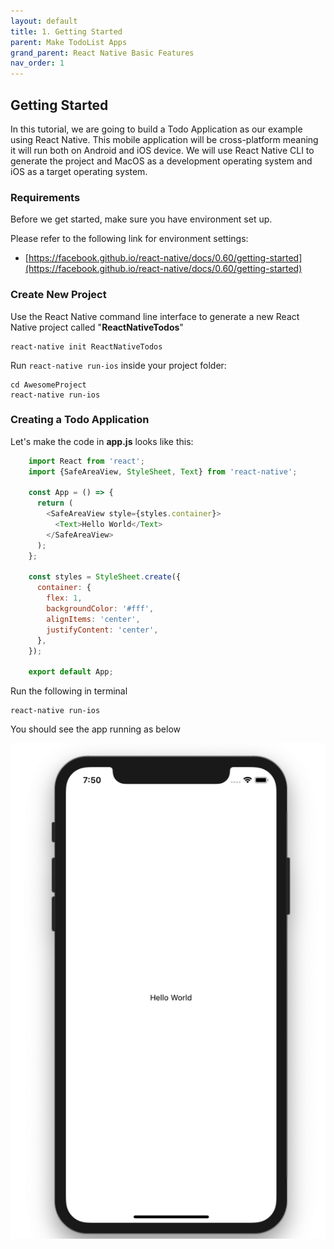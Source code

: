 ```yaml
---
layout: default
title: 1. Getting Started
parent: Make TodoList Apps
grand_parent: React Native Basic Features
nav_order: 1
---
```


## Getting Started

In this tutorial, we are going to build a Todo Application as our example using React Native. This mobile application will be cross-platform meaning it will run both on Android and iOS device. We will use React Native CLI to generate the project and MacOS as a development operating system and iOS as a target operating system.

### Requirements

Before we get started, make sure you have environment set up.

Please refer to the following link for environment settings: 

- [https://facebook.github.io/react-native/docs/0.60/getting-started](https://facebook.github.io/react-native/docs/0.60/getting-started)

### Create New Project

Use the React Native command line interface to generate a new React Native project called "**ReactNativeTodos**"

```
react-native init ReactNativeTodos
```

Run `react-native run-ios` inside your project folder:

```
cd AwesomeProject
react-native run-ios
```

### Creating a Todo Application

Let's make the code in **app.js** looks like this:

```javascript
    import React from 'react';
    import {SafeAreaView, StyleSheet, Text} from 'react-native';
    
    const App = () => {
      return (
        <SafeAreaView style={styles.container}>
          <Text>Hello World</Text>
        </SafeAreaView>
      );
    };
    
    const styles = StyleSheet.create({
      container: {
        flex: 1,
        backgroundColor: '#fff',
        alignItems: 'center',
        justifyContent: 'center',
      },
    });
    
    export default App;
```

Run the following in terminal

```
react-native run-ios
```

You should see the app running as below

![](../images/hello.png "Hello.png")
